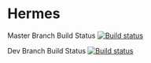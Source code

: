 # Hermes

Master Branch Build Status
[![Build status](https://ci.appveyor.com/api/projects/status/r0iywb6q5gtwehqr/branch/master?svg=true)](https://ci.appveyor.com/project/Harmonickey/hermes/branch/master)

Dev Branch Build Status
[![Build status](https://ci.appveyor.com/api/projects/status/r0iywb6q5gtwehqr/branch/dev?svg=true)](https://ci.appveyor.com/project/Harmonickey/hermes/branch/dev)

